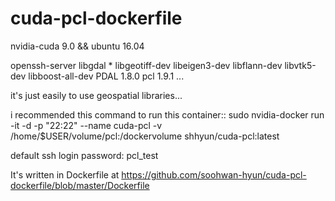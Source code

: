 # cuda-pcl-dockerfile

nvidia-cuda 9.0 && ubuntu 16.04

openssh-server libgdal * libgeotiff-dev libeigen3-dev libflann-dev libvtk5-dev libboost-all-dev PDAL 1.8.0 pcl 1.9.1 ...

it's just easily to use geospatial libraries...

i recommended this command to run this container:: sudo nvidia-docker run -it -d -p "22:22" --name cuda-pcl -v /home/$USER/volume/pcl:/dockervolume shhyun/cuda-pcl:latest

default ssh login password: pcl_test

It's written in Dockerfile at https://github.com/soohwan-hyun/cuda-pcl-dockerfile/blob/master/Dockerfile
